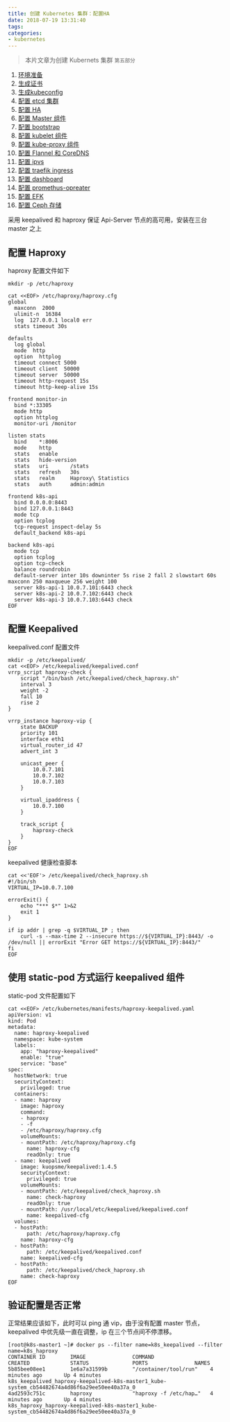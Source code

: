```yaml
---
title: 创建 Kubernetes 集群：配置HA
date: 2018-07-19 13:31:40
tags:
categories:
- kubernetes
---
```


> 本片文章为创建 Kubernets 集群 `第五部分`
1.  [环境准备](https://kuops.com/2018/07/19/deploy-kubernets-ha-01/)
2.  [生成证书](https://kuops.com/2018/07/19/deploy-kubernets-ha-02/)
3.  [生成kubeconfig](https://kuops.com/2018/07/19/deploy-kubernets-ha-03/)
4.  [配置 etcd 集群](https://kuops.com/2018/07/19/deploy-kubernets-ha-04/)
5.  [配置 HA](https://kuops.com/2018/07/19/deploy-kubernets-ha-05/)
6.  [配置 Master 组件](https://kuops.com/2018/07/19/deploy-kubernets-ha-06/)
7.  [配置 bootstrap](https://kuops.com/2018/07/19/deploy-kubernets-ha-07/)
8.  [配置 kubelet 组件](https://kuops.com/2018/07/19/deploy-kubernets-ha-08/)
9.  [配置 kube-proxy 组件](https://kuops.com/2018/07/19/deploy-kubernets-ha-09/)
10.  [配置 Flannel 和 CoreDNS](https://kuops.com/2018/07/19/deploy-kubernets-ha-10/)
11.  [配置 ipvs](https://kuops.com/2018/07/19/deploy-kubernets-ha-11/)
12.  [配置 traefik ingress](https://kuops.com/2018/07/19/deploy-kubernets-ha-12/)
13.  [配置 dashboard](https://kuops.com/2018/07/19/deploy-kubernets-ha-13/)
14.  [配置 promethus-opreater](https://kuops.com/2018/07/19/deploy-kubernets-ha-14/)
15.  [配置 EFK](https://kuops.com/2018/07/19/deploy-kubernets-ha-15/)
16.  [配置 Ceph 存储](https://kuops.com/2018/07/19/deploy-kubernets-ha-16/)

采用 keepalived 和 haproxy 保证 Api-Server 节点的高可用，安装在三台 master 之上

## 配置 Haproxy

haproxy 配置文件如下
```
mkdir -p /etc/haproxy

cat <<EOF> /etc/haproxy/haproxy.cfg
global
  maxconn  2000
  ulimit-n  16384
  log  127.0.0.1 local0 err
  stats timeout 30s

defaults
  log global
  mode  http
  option  httplog
  timeout connect 5000
  timeout client  50000
  timeout server  50000
  timeout http-request 15s
  timeout http-keep-alive 15s

frontend monitor-in
  bind *:33305
  mode http
  option httplog
  monitor-uri /monitor

listen stats
  bind    *:8006
  mode    http
  stats   enable
  stats   hide-version
  stats   uri       /stats
  stats   refresh   30s
  stats   realm     Haproxy\ Statistics
  stats   auth      admin:admin

frontend k8s-api
  bind 0.0.0.0:8443
  bind 127.0.0.1:8443
  mode tcp
  option tcplog
  tcp-request inspect-delay 5s
  default_backend k8s-api

backend k8s-api
  mode tcp
  option tcplog
  option tcp-check
  balance roundrobin
  default-server inter 10s downinter 5s rise 2 fall 2 slowstart 60s maxconn 250 maxqueue 256 weight 100
  server k8s-api-1 10.0.7.101:6443 check
  server k8s-api-2 10.0.7.102:6443 check
  server k8s-api-3 10.0.7.103:6443 check
EOF
```

## 配置 Keepalived

keepalived.conf 配置文件
```
mkdir -p /etc/keepalived/
cat <<EOF> /etc/keepalived/keepalived.conf
vrrp_script haproxy-check {
    script "/bin/bash /etc/keepalived/check_haproxy.sh"
    interval 3
    weight -2
    fall 10
    rise 2
}

vrrp_instance haproxy-vip {
    state BACKUP
    priority 101
    interface eth1
    virtual_router_id 47
    advert_int 3

    unicast_peer {
        10.0.7.101
        10.0.7.102
        10.0.7.103
    }

    virtual_ipaddress {
        10.0.7.100
    }

    track_script {
        haproxy-check
    }
}
EOF
```
keepalived 健康检查脚本
```
cat <<'EOF'> /etc/keepalived/check_haproxy.sh
#!/bin/sh
VIRTUAL_IP=10.0.7.100

errorExit() {
    echo "*** $*" 1>&2
    exit 1
}

if ip addr | grep -q $VIRTUAL_IP ; then
    curl -s --max-time 2 --insecure https://${VIRTUAL_IP}:8443/ -o /dev/null || errorExit "Error GET https://${VIRTUAL_IP}:8443/"
fi
EOF
```

## 使用 static-pod 方式运行 keepalived 组件

static-pod 文件配置如下
```
cat <<EOF> /etc/kubernetes/manifests/haproxy-keepalived.yaml
apiVersion: v1
kind: Pod
metadata:
  name: haproxy-keepalived
  namespace: kube-system
  labels: 
    app: "haproxy-keepalived"
    enable: "true"
    service: "base"
spec:
  hostNetwork: true
  securityContext:
    privileged: true
  containers:
  - name: haproxy
    image: haproxy
    command:
    - haproxy
    - -f
    - /etc/haproxy/haproxy.cfg
    volumeMounts:
    - mountPath: /etc/haproxy/haproxy.cfg
      name: haproxy-cfg
      readOnly: true
  - name: keepalived
    image: kuopsme/keepalived:1.4.5
    securityContext:
      privileged: true
    volumeMounts:
    - mountPath: /etc/keepalived/check_haproxy.sh
      name: check-haproxy
      readOnly: true
    - mountPath: /usr/local/etc/keepalived/keepalived.conf
      name: keepalived-cfg
  volumes:
  - hostPath:
      path: /etc/haproxy/haproxy.cfg
    name: haproxy-cfg
  - hostPath:
      path: /etc/keepalived/keepalived.conf
    name: keepalived-cfg
  - hostPath:
      path: /etc/keepalived/check_haproxy.sh
    name: check-haproxy
EOF
```

## 验证配置是否正常

正常结果应该如下，此时可以 ping 通 vip，由于没有配置 master 节点，keepalived 中优先级一直在调整，ip 在三个节点间不停漂移。
```
[root@k8s-master1 ~]# docker ps --filter name=k8s_keepalived --filter name=k8s_haproxy
CONTAINER ID        IMAGE               COMMAND                  CREATED             STATUS              PORTS               NAMES
5b85bee08ee1        1e6a7a31599b        "/container/tool/run"    4 minutes ago       Up 4 minutes                            k8s_keepalived_haproxy-keepalived-k8s-master1_kube-system_cb54482674a4d86f6a29ee50ee40a37a_0
4ad2593c751c        haproxy             "haproxy -f /etc/hap…"   4 minutes ago       Up 4 minutes                            k8s_haproxy_haproxy-keepalived-k8s-master1_kube-system_cb54482674a4d86f6a29ee50ee40a37a_0
```
